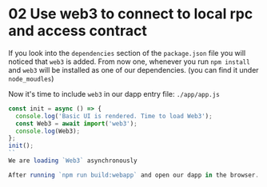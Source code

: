 # 02 Use web3 to connect to local rpc and access contract

If you look into the `dependencies` section of the `package.json` file you will noticed that `web3` is added. From now one, whenever you run `npm install` and `web3` will be installed as one of our dependencies. (you can find it under `node_moudles`)

Now it's time to include `web3` in our dapp entry file: `./app/app.js`
```js
const init = async () => {
  console.log('Basic UI is rendered. Time to load Web3');
  const Web3 = await import('web3');
  console.log(Web3);
};
init();
``
We are loading `Web3` asynchronously 

After running `npm run build:webapp` and open our dapp in the browser. We should see the `web3` object being printed in the developer console
